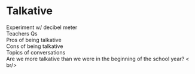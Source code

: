 # Talkative
Experiment w/ decibel meter <br />
Teachers Qs <br />
Pros of being talkative <br />
Cons of being talkative <br />
Topics of conversations <br />
Are we more talkative than we were in the beginning of the school year? < br/>
